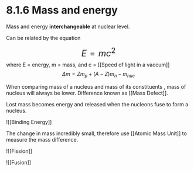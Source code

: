 # 8.1.6 Mass and energy

Mass and energy **interchangeable** at nuclear level.

Can be related by the equation

<font size="5"> $$E = mc^{2}$$</font>
where E = energy, m = mass, and c = [[Speed of light in a vaccum]]
$$\Delta m = Zm_p + (A-Z)m_n - m_{nuc}  $$

When comparing mass of a nucleus and mass of its constituents , mass of nucleus will always be lower.
Difference known as [[Mass Defect]].

Lost mass becomes energy and released when the nucleons fuse to form a nucleus.

![[Binding Energy]]

The change in mass incredibly small, therefore use [[Atomic Mass Unit]] to measure the mass difference. 

![[Fission]]

![[Fusion]]

